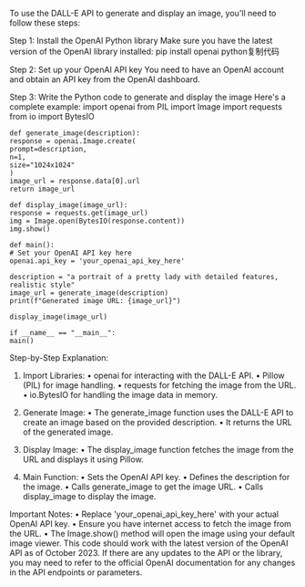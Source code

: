 To use the DALL-E API to generate and display an image, you'll need to follow these steps:

Step 1: Install the OpenAI Python library
Make sure you have the latest version of the OpenAI library installed:
pip install openai
python复制代码

Step 2: Set up your OpenAI API key
You need to have an OpenAI account and obtain an API key from the OpenAI dashboard.

Step 3: Write the Python code to generate and display the image
Here's a complete example:
	import openai
	from PIL import Image
	import requests
	from io import BytesIO
	
	def generate_image(description):
	response = openai.Image.create(
	prompt=description,
	n=1,
	size="1024x1024"
	)
	image_url = response.data[0].url
	return image_url
	
	def display_image(image_url):
	response = requests.get(image_url)
	img = Image.open(BytesIO(response.content))
	img.show()
	
	def main():
	# Set your OpenAI API key here
	openai.api_key = 'your_openai_api_key_here'
	
	description = "a portrait of a pretty lady with detailed features, realistic style"
	image_url = generate_image(description)
	print(f"Generated image URL: {image_url}")
	
	display_image(image_url)
	
	if __name__ == "__main__":
	main()


Step-by-Step Explanation:

1.	Import Libraries:
•	openai for interacting with the DALL-E API.
•	Pillow (PIL) for image handling.
•	requests for fetching the image from the URL.
•	io.BytesIO for handling the image data in memory.

3.	Generate Image:
•	The generate_image function uses the DALL-E API to create an image based on the provided description.
•	It returns the URL of the generated image.

4.	Display Image:
•	The display_image function fetches the image from the URL and displays it using Pillow.

5.	Main Function:
•	Sets the OpenAI API key.
•	Defines the description for the image.
•	Calls generate_image to get the image URL.
•	Calls display_image to display the image.

Important Notes:
•	Replace 'your_openai_api_key_here' with your actual OpenAI API key.
•	Ensure you have internet access to fetch the image from the URL.
•	The Image.show() method will open the image using your default image viewer.
This code should work with the latest version of the OpenAI API as of October 2023. If there are any updates to the API or the library, you may need to refer to the official OpenAI documentation for any changes in the API endpoints or parameters.

